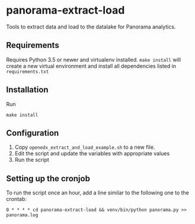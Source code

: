 # panorama-extract-load
Tools to extract data and load to the datalake for Panorama analytics.

## Requirements
Requires Python 3.5 or newer and virtualenv installed.
`make install` will create a new virtual environment and install all dependencies 
listed in `requirements.txt` 
## Installation
Run
```shell
make install
```

## Configuration

1. Copy `openedx_extract_and_load_example.sh` to a new file.
2. Edit the script and update the variables with appropriate values
3. Run the script

## Setting up the cronjob

To run the script once an hour, add a line similar to the following one to the crontab:

```shell
0 * * * * cd panorama-extract-load && venv/bin/python panorama.py >> panorama.log

```